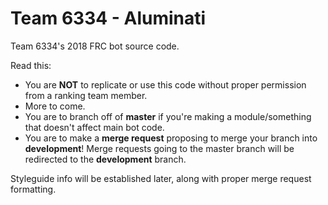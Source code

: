 # Team 6334 - Aluminati

Team 6334's 2018 FRC bot source code.

Read this:
- You are __**NOT**__ to replicate or use this code without proper permission from a ranking team member.
- More to come.
- You are to branch off of **master** if you're making a module/something that doesn't affect main bot code.
- You are to make a **merge request** proposing to merge your branch into **development**! Merge requests going to the master branch will be redirected to the **development** branch.

Styleguide info will be established later, along with proper merge request formatting.